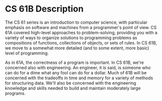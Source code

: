 # CS 61B Description
The CS 61 series is an introduction to computer science, with particular emphasis on software and machines from a programmer's point of view. CS 61A covered high-level approaches to problem-solving, providing you with a variety of ways to organize solutions to programming problems as compositions of functions, collections of objects, or sets of rules. In CS 61B, we move to a somewhat more detailed (and to some extent, more basic) level of programming.

As in 61A, the correctness of a program is important. In CS 61B, we're concerned also with engineering. An engineer, it is said, is someone who can do for a dime what any fool can do for a dollar. Much of 61B will be concerned with the tradeoffs in time and memory for a variety of methods for structuring data. We'll also be concerned with the engineering knowledge and skills needed to build and maintain moderately large programs.
